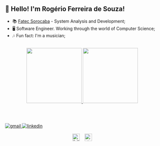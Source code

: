 ## 👾 Hello! I'm Rogério Ferreira de Souza!

- 📚 [Fatec Sorocaba](http://www.fatecsorocaba.edu.br/) - System Analysis and Development;
- 🖥️ Software Engineer. Working through the world of Computer Science;
- 🎶 Fun fact: I'm a musician;

<br />

<!-- GitHub stats: https://github.com/anuraghazra/github-readme-stats -->
<div align="center">
  <a href="https://github.com/rogeriofrsouza">
    <img height="180em" src="https://github-readme-stats.vercel.app/api?username=rogeriofrsouza&show_icons=true&theme=tokyonight&include_all_commits=true&count_private=true" />
    <img height="180em" src="https://github-readme-stats.vercel.app/api/top-langs/?username=rogeriofrsouza&layout=compact&langs_count=7&theme=tokyonight" />
  </a>
</div>
<br /><br />

<!-- Technology icons: https://devicon.dev/ 
<div style="display: inline-block">
  <img align="center" alt="Java" height="36" width="40" src="https://cdn.jsdelivr.net/gh/devicons/devicon/icons/java/java-original.svg" />
  <img align="center" alt="Spring" height="30" width="40" src="https://cdn.jsdelivr.net/gh/devicons/devicon/icons/spring/spring-original.svg" />
  <img align="center" alt="MariaDB" height="36" width="30" src="https://cdn.jsdelivr.net/gh/devicons/devicon/icons/mariadb/mariadb-original.svg" />
  <img align="center" alt="Docker" height="48" width="48" src="https://cdn.jsdelivr.net/gh/devicons/devicon/icons/docker/docker-original.svg" />
  <img align="center" alt="TypeScript" height="30" width="40" src="https://cdn.jsdelivr.net/gh/devicons/devicon/icons/typescript/typescript-original.svg" />
  <img align="center" alt="Angular" height="34" width="40" src="https://cdn.jsdelivr.net/gh/devicons/devicon/icons/angularjs/angularjs-original.svg" />
  <img align="center" alt="Linux" height="36" width="30" src="https://cdn.jsdelivr.net/gh/devicons/devicon/icons/linux/linux-original.svg" />
  <img align="center" alt="Neovim" height="30" width="30" src="https://upload.wikimedia.org/wikipedia/commons/thumb/3/3a/Neovim-mark.svg/1200px-Neovim-mark.svg.png" />
  <img align="center" alt="Lua" height="36" width="30" src="https://cdn.jsdelivr.net/gh/devicons/devicon/icons/lua/lua-original.svg" />
</div>
-->
##

<!-- Contact badges: https://dev.to/envoy_/150-badges-for-github-pnk -->
<div style="display: inline-block">
  <a href = "mailto:rogeriofrsouza@gmail.com">
    <img src="https://img.shields.io/badge/Gmail-D14836?style=for-the-badge&logo=gmail&logoColor=white" alt="gmail" target="_blank" />
  </a>
  <a href="https://www.linkedin.com/in/rogeriofrsouza" target="_blank">
    <img src="https://img.shields.io/badge/-LinkedIn-%230077B5?style=for-the-badge&logo=linkedin&logoColor=white" alt="linkedin" target="_blank" />
  </a> 
</div>
<br /><br />
  
<!-- Profile counter -->
<div align="center">
  <img src="https://img.shields.io/github/followers/rogeriofrsouza.svg?style=social&label=Follow&maxAge=2592000" alt="followers" height="24" />
  &nbsp;&nbsp;
  <img src="https://img.shields.io/github/stars/rogeriofrsouza?style=social" alt="stars" height="24" />
</div>
  
<!---
rogeriofrsouza/rogeriofrsouza is a ✨ special ✨ repository because its `README.md` (this file) appears on your GitHub profile.
You can click the Preview link to take a look at your changes.
--->
